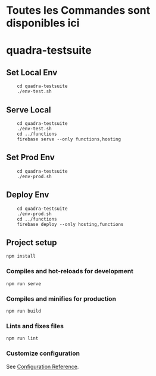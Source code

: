 # Toutes les Commandes sont disponibles ici

# quadra-testsuite

## Set Local Env 
```
    cd quadra-testsuite
    ./env-test.sh
```

## Serve Local
```
    cd quadra-testsuite
    ./env-test.sh
    cd ../functions
    firebase serve --only functions,hosting
```
## Set Prod Env 
```
    cd quadra-testsuite
    ./env-prod.sh
```
## Deploy Env 
```
    cd quadra-testsuite
    ./env-prod.sh
    cd ../functions
    firebase deploy --only hosting,functions
```

## Project setup
```
npm install
```

### Compiles and hot-reloads for development
```
npm run serve
```

### Compiles and minifies for production
```
npm run build
```

### Lints and fixes files
```
npm run lint
```

### Customize configuration
See [Configuration Reference](https://cli.vuejs.org/config/).



